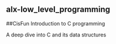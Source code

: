 ## alx-low_level_programming

##CisFun
Introduction to C programming

A deep dive into C and its data structures
